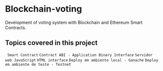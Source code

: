 # Blockchain-voting

Development of voting system with Blockchain and Ethereum Smart Contracts.

## Topics covered in this project

`` Smart Contract`` ``Contract ABI - Application Binary Interface`` ``Servidor web JavaScript`` ``HTML interface`` ``Deploy em ambiente local - Ganache`` ``Deploy em ambiente de teste - Testnet``

